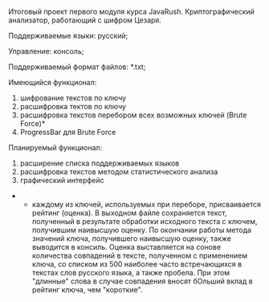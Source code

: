 Итоговый проект первого модуля курса JavaRush.
Криптографический анализатор, работающий с шифром Цезаря.

Поддерживаемые языки: русский;

Управление: консоль;

Поддерживаемый формат файлов: *.txt;

  Имеющийся функционал:
 1) шифрование текстов по ключу
 2) расшифровка тектов по ключу
 3) расшифровка текстов перебором всех возможных ключей (Brute Force)*
 4) ProgressBar для Brute Force

  Планируемый функционал:
  1) расширение списка поддерживаемых языков
  2) расшифровка текстов методом статистического анализа
  3) графический интерфейс

* - каждому из ключей, используемых при переборе, присваивается рейтинг (оценка). В выходном файле сохраняется
    текст, полученный в результате обработки исходного текста с ключем, получившим наивысшую оценку. По
    окончании работы метода значений ключа, получившего наивысшую оценку, также выводится в консиль. Оценка выставляется
    на сонове количества совпадений в тексте, полученном с применением ключа, со списком из 500 наиболее часто встречающихся
    в текстах слов русского языка, а также пробела. При этом "длинные" слова в случае совпадения вносят бОльший вклад в
    рейтинг ключа, чем "короткие".
      
